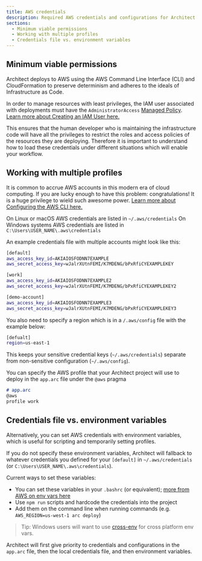 ```yaml
---
title: AWS credentials
description: Required AWS credentials and configurations for Architect projects
sections:
  - Minimum viable permissions
  - Working with multiple profiles
  - Credentials file vs. environment variables
---
```


## Minimum viable permissions

Architect deploys to AWS using the AWS Command Line Interface (CLI) and CloudFormation to preserve determinism and adheres to the ideals of Infrastructure as Code.

In order to manage resources with least privileges, the IAM user associated with deployments must have the `AdministratorAccess` [Managed Policy](https://docs.aws.amazon.com/IAM/latest/UserGuide/access_policies_managed-vs-inline.html#aws-managed-policies). [Learn more about Creating an IAM User here.](https://docs.aws.amazon.com/IAM/latest/UserGuide/id_users_create.html)

This ensures that the human developer who is maintaining the infrastructure code will have all the privileges to restrict the roles and access policies of the resources they are deploying. Therefore it is important to understand how to load these credentials under different situations which will enable your workflow.

## Working with multiple profiles

It is common to accrue AWS accounts in this modern era of cloud computing. If you are lucky enough to have this problem: congratulations! It is a huge privilege to wield such awesome power.
[Learn more about Configuring the AWS CLI here.](https://docs.aws.amazon.com/cli/latest/userguide/cli-configure-files.html)

On Linux or macOS AWS credentials are listed in `~/.aws/credentials`
On Windows systems AWS credentials are listed in `C:\Users\USER_NAME\.aws\credentials`

An example credentials file with multiple accounts might look like this:
```bash
[default]
aws_access_key_id=AKIAIOSFODNN7EXAMPLE
aws_secret_access_key=wJalrXUtnFEMI/K7MDENG/bPxRfiCYEXAMPLEKEY

[work]
aws_access_key_id=AKIAIOSFODNN7EXAMPLE2
aws_secret_access_key=wJalrXUtnFEMI/K7MDENG/bPxRfiCYEXAMPLEKEY2

[demo-account]
aws_access_key_id=AKIAIOSFODNN7EXAMPLE3
aws_secret_access_key=wJalrXUtnFEMI/K7MDENG/bPxRfiCYEXAMPLEKEY3
```
You also need to specify a region which is in a `/.aws/config` file with the example below:
```bash
[defualt]
region=us-east-1
```
This keeps your sensitive credential keys (`~/.aws/credentials`) separate from non-sensitive configuration (`~/.aws/config`).

You can specify the AWS profile that your Architect project will use to deploy in the `app.arc` file under the `@aws` pragma
```md
# app.arc
@aws
profile work
```

## Credentials file vs. environment variables

Alternatively, you can set AWS credentials with environment variables, which is useful for scripting and temporarily setting profiles.

If you do not specify these environment variables, Architect will fallback to whatever credentials you defined for your `[default]` in `~/.aws/credentials` (or `C:\Users\USER_NAME\.aws\credentials`).

Current ways to set these variables:

- You can set these variables in your `.bashrc` (or equivalent); [more from AWS on env vars here](https://docs.aws.amazon.com/cli/latest/userguide/cli-configure-envvars.html)
- Use `npm run` scripts and hardcode the credentials into the project
- Add them on the command line when running commands (e.g. `AWS_REGION=us-west-1 arc deploy`)

> Tip: Windows users will want to use [cross-env](https://www.npmjs.com/package/cross-env) for cross platform env vars.

Architect will first give priority to credentials and configurations in the `app.arc` file, then the local credentials file, and then environment variables.
